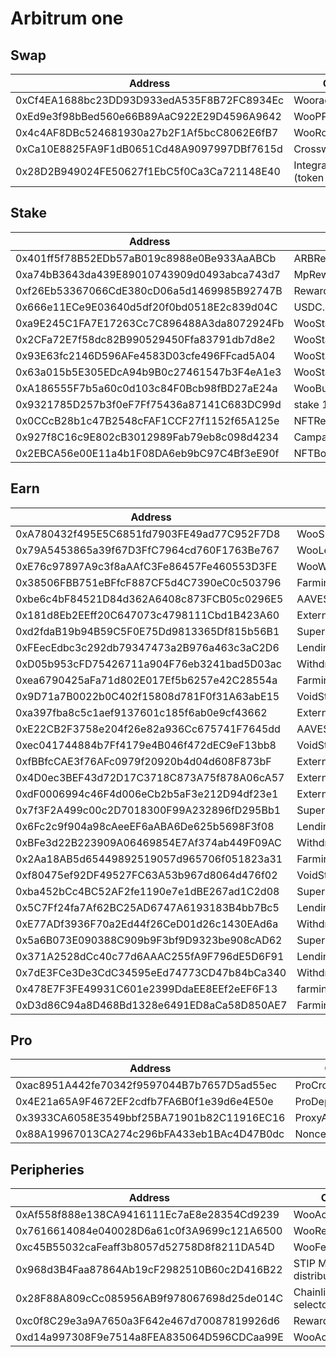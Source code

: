 # Arbitrum one

## Swap

<table><thead><tr><th width="460">Address</th><th>Contract</th></tr></thead><tbody><tr><td>0xCf4EA1688bc23DD93D933edA535F8B72FC8934Ec</td><td>WooracleV2_2_1</td></tr><tr><td>0xEd9e3f98bBed560e66B89AaC922E29D4596A9642</td><td>WooPPV2.1</td></tr><tr><td>0x4c4AF8DBc524681930a27b2F1Af5bcC8062E6fB7</td><td>WooRouterV2</td></tr><tr><td>0xCa10E8825FA9F1dB0651Cd48A9097997DBf7615d</td><td>CrosswapRouterV3.1</td></tr><tr><td>0x28D2B949024FE50627f1EbC5f0Ca3Ca721148E40</td><td>IntegrationHelper (token info)</td></tr></tbody></table>

## Stake

<table><thead><tr><th width="458">Address</th><th>Contract</th></tr></thead><tbody><tr><td>0x401ff5f78B52EDb57aB019c8988e0Be933AaABCb</td><td>ARBRewarder</td></tr><tr><td>0xa74bB3643da439E89010743909d0493abca743d7</td><td>MpRewarder</td></tr><tr><td>0xf26Eb53367066CdE380cD06a5d1469985B92747B</td><td>RewardBooster</td></tr><tr><td>0x666e11ECe9E03640d5df20f0bd0518E2c839d04C</td><td>USDC.eRewarder</td></tr><tr><td>0xa9E245C1FA7E17263Cc7C896488A3da8072924Fb</td><td>WooStakingManager</td></tr><tr><td>0x2CFa72E7f58dc82B990529450Ffa83791db7d8e2</td><td>WooStakingLocal</td></tr><tr><td>0x93E63fc2146D596AFe4583D03cfe496FFcad5A04</td><td>WooStakingController</td></tr><tr><td>0x63a015b5E305EDcA94b9B0c27461547b3F4eA1e3</td><td>WooStakingCompounder</td></tr><tr><td>0xA186555F7b5a60c0d103c84F0Bcb98fBD27aE24a</td><td>WooBuyBackSwap</td></tr><tr><td>0x9321785D257b3f0eF7Ff75436a87141C683DC99d</td><td>stake 1.0</td></tr><tr><td>0x0CCcB28b1c47B2548cFAF1CCF27f1152f65A125e</td><td>NFTRewarder</td></tr><tr><td>0x927f8C16c9E802cB3012989Fab79eb8c098d4234</td><td>CampaignManager</td></tr><tr><td>0x2EBCA56e00E11a4b1F08DA6eb9bC97C4Bf3eE90f</td><td>NFTBooster</td></tr></tbody></table>

## Earn

<table><thead><tr><th width="458">Address</th><th>Contract</th></tr></thead><tbody><tr><td>0xA780432f495E5C6851fd7903FE49ad77C952F7D8</td><td>WooSuperChargerVaultV2_USDC</td></tr><tr><td>0x79A5453865a39f67D3FfC7964cd760F1763Be767</td><td>WooLendingManager_USDC</td></tr><tr><td>0xE76c97897A9c3f8aAAfC3Fe86457Fe460553D3FE</td><td>WooWithdrawManagerV2_USDC</td></tr><tr><td>0x38506FBB751eBFfcF887CF5d4C7390eC0c503796</td><td>FarmingVault_USDC</td></tr><tr><td>0xbe6c4bF84521D84d362A6408c873FCB05c0296E5</td><td>AAVEStrategy_USDC</td></tr><tr><td>0x181d8Eb2EEff20C647073c4798111Cbd1B423A60</td><td>ExternalReward_USDC</td></tr><tr><td>0xd2fdaB19b94B59C5F0E75Dd9813365Df815b56B1</td><td>SuperChargerVault_WBTC</td></tr><tr><td>0xFEecEdbc3c292db79347473a2B976a463c3aC2D6</td><td>LendingManager_WBTC</td></tr><tr><td>0xD05b953cFD75426711a904F76eb3241bad5D03ac</td><td>WithdrawManager_WBTC</td></tr><tr><td>0xea6790425aFa71d802E017Ef5b6257e42C28554a</td><td>FarmingVault_WBTC</td></tr><tr><td>0x9D71a7B0022b0C402f15808d781F0f31A63abE15</td><td>VoidStrategy_WBTC</td></tr><tr><td>0xa397fba8c5c1aef9137601c185f6ab0e9cf43662</td><td>ExternalRewar_WBTC</td></tr><tr><td>0xE22CB2F3758e204f26e82a936Cc675741F7645dd</td><td>AAVEStrategy_ETH</td></tr><tr><td>0xec041744884b7Ff4179e4B046f472dEC9eF13bb8</td><td>VoidStrategy_usdc.e</td></tr><tr><td>0xfBBfcCAE3f76AFc0979f20920b4d04d608F873bF</td><td>ExternalReward_ETH</td></tr><tr><td>0x4D0ec3BEF43d72D17C3718C873A75f878A06cA57</td><td>ExternalRewar_usdc.e</td></tr><tr><td>0xdF0006994c46F4d006eCb2b5aF3e212D94df23e1</td><td>ExternalRewar_ARB</td></tr><tr><td>0x7f3F2A499c00c2D7018300F99A232896fD295Bb1</td><td>SuperChargerVault_ARB</td></tr><tr><td>0x6Fc2c9f904a98cAeeEF6aABA6De625b5698F3f08</td><td>LendingManager_ARB</td></tr><tr><td>0xBFe3d22B223909A06469854E7Af374ab449F09AC</td><td>WithdrawManager_ARB</td></tr><tr><td>0x2Aa18AB5d65449892519057d965706f051823a31</td><td>FarmingVault_ARB</td></tr><tr><td>0xf80475ef92DF49527FC63A53b967d8064d476f02</td><td>VoidStrategy_ARB</td></tr><tr><td>0xba452bCc4BC52AF2fe1190e7e1dBE267ad1C2d08</td><td>SuperChargerVault_ETH</td></tr><tr><td>0x5C7Ff24fa7Af62BC25AD6747A6193183B4bb7Bc5</td><td>LendingManager_ETH</td></tr><tr><td>0xE77ADf3936F70a2Ed44f26CeD01d26c1430EAd6a</td><td>WithdrawManager_ETH</td></tr><tr><td>0x5a6B073E090388C909b9F3bf9D9323be908cAD62</td><td>SuperChargerVault_USDC.e</td></tr><tr><td>0x371A2528dCc40c77d6AAAC255fA9F796dE5D6F91</td><td>LendingManager_usdc.e</td></tr><tr><td>0x7dE3FCe3De3CdC34595eEd74773CD47b84bCa340</td><td>WithdrawManager_usdc.e</td></tr><tr><td>0x478E7F3FE49931C601e2399DdaEE8EEf2eEF6F13</td><td>farmingvault_ETH</td></tr><tr><td>0xD3d86C94a8D468Bd1328e6491ED8aCa58D850AE7</td><td>FarmingVault_usdc.e</td></tr></tbody></table>

## Pro

<table><thead><tr><th width="469">Address</th><th>Contract</th></tr></thead><tbody><tr><td>0xac8951A442fe70342f9597044B7b7657D5ad55ec</td><td>ProCrossChainRouter</td></tr><tr><td>0x4E21a65A9F4672EF2cdfb7FA6B0f1e39d6e4E50e</td><td>ProDepositor</td></tr><tr><td>0x3933CA6058E3549bbf25BA71901b82C11916EC16</td><td>ProxyAdmin</td></tr><tr><td>0x88A19967013CA274c296bFA433eb1BAc4D47B0dc</td><td>NonceCounter</td></tr></tbody></table>

## Peripheries

<table><thead><tr><th width="470">Address</th><th>Contract</th></tr></thead><tbody><tr><td>0xAf558f888e138CA9416111Ec7aE8e28354Cd9239</td><td>WooAccessManager</td></tr><tr><td>0x7616614084e040028D6a61c0f3A9699c121A6500</td><td>WooRebateManager</td></tr><tr><td>0xc45B55032caFeaff3b8057d52758D8f8211DA54D</td><td>WooFeeManager</td></tr><tr><td>0x968d3B4Faa87864Ab19cF2982510B60c2D416B22</td><td>STIP Merkle distributor</td></tr><tr><td>0x28F88A809cCc085956AB9f978067698d25de014C</td><td>Chainlink VRF selector</td></tr><tr><td>0xc0f8C29e3a9A7650a3F642e467d70087819926d6</td><td>RewardMasterchef</td></tr><tr><td>0xd14a997308F9e7514a8FEA835064D596CDCaa99E</td><td>WooAccessManager</td></tr></tbody></table>
